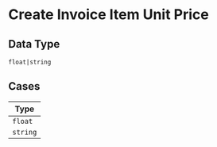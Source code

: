 
# Create Invoice Item Unit Price

## Data Type

`float|string`

## Cases

| Type |
|  --- |
| `float` |
| `string` |

